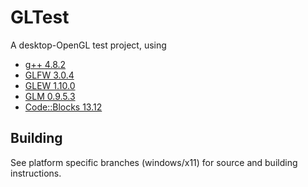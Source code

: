 # GLTest #

A desktop-OpenGL test project, using
  - [g++ 4.8.2](http://gcc.gnu.org/)
  - [GLFW 3.0.4](http://www.glfw.org/)
  - [GLEW 1.10.0](http://glew.sourceforge.net/)
  - [GLM 0.9.5.3](http://glm.g-truc.net/0.9.5/index.html)
  - [Code::Blocks 13.12](http://www.codeblocks.org/)

## Building ##
See platform specific branches (windows/x11) for source and building instructions.

